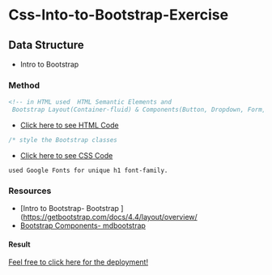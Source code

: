 # Css-Into-to-Bootstrap-Exercise

## Data Structure

- Intro to Bootstrap

### Method

```html
<!-- in HTML used  HTML Semantic Elements and
 Bootstrap Layout(Container-fluid) & Components(Button, Dropdown, Form, Jumbotron , NavBar & more ...)
```

- [Click here to see HTML Code](index.html)

```css
/* style the Bootstrap classes
```

- [Click here to see CSS Code](css/style.css)

```Google Fonts
used Google Fonts for unique h1 font-family.

```

### Resources

- [Intro to Bootstrap- Bootstrap ](https://getbootstrap.com/docs/4.4/layout/overview/
- [Bootstrap Components- mdbootstrap](https://mdbootstrap.com/docs/jquery/components/demo/)

#### Result

[Feel free to click here for the deployment!](rcise/)
